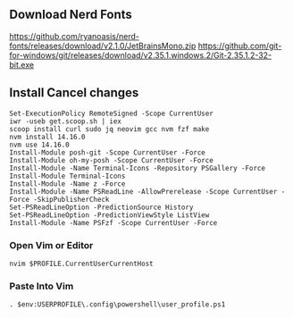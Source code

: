 
## Download Nerd Fonts
https://github.com/ryanoasis/nerd-fonts/releases/download/v2.1.0/JetBrainsMono.zip
https://github.com/git-for-windows/git/releases/download/v2.35.1.windows.2/Git-2.35.1.2-32-bit.exe

## Install Cancel changes
    Set-ExecutionPolicy RemoteSigned -Scope CurrentUser
    iwr -useb get.scoop.sh | iex
    scoop install curl sudo jq neovim gcc nvm fzf make
    nvm install 14.16.0
    nvm use 14.16.0
    Install-Module posh-git -Scope CurrentUser -Force
    Install-Module oh-my-posh -Scope CurrentUser -Force
    Install-Module -Name Terminal-Icons -Repository PSGallery -Force                                                                                       
    Install-Module Terminal-Icons
    Install-Module -Name z -Force
    Install-Module -Name PSReadLine -AllowPrerelease -Scope CurrentUser -Force -SkipPublisherCheck
    Set-PSReadLineOption -PredictionSource History
    Set-PSReadLineOption -PredictionViewStyle ListView
    Install-Module -Name PSFzf -Scope CurrentUser -Force
### Open Vim or Editor 
    nvim $PROFILE.CurrentUserCurrentHost
### Paste Into Vim 
    . $env:USERPROFILE\.config\powershell\user_profile.ps1
 
